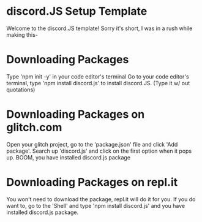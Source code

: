 # discord.JS Setup Template
Welcome to the discord.JS template! Sorry it's short, I was in a rush while making this-

# Downloading Packages
Type 'npm init -y' in your code editor's terminal
 Go to your code editor's terminal, type 'npm install discord.js' to install discord.JS. (Type it w/ out quotations)
 
# Downloading Packages on glitch.com
Open your glitch project, go to the 'package.json' file and click 'Add package'. Search up 'discord.js' and click on the first option when it pops up. BOOM, you have installed discord.js package

# Downloading Packages on repl.it
You won't need to download the package, repl.it will do it for you. If you do want to, go to the 'Shell' and type 'npm install discord.js' and you have installed discord.js package.

